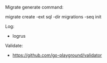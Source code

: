Migrate generate command:

migrate create -ext sql -dir migrations -seq init

Log:
- logrus

Validate:
- https://github.com/go-playground/validator
